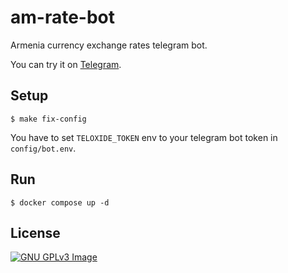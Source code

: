 # am-rate-bot

Armenia currency exchange rates telegram bot.

You can try it on [Telegram](https://t.me/am_rate_bot).

## Setup

```shell
$ make fix-config
```

You have to set `TELOXIDE_TOKEN` env to your telegram bot token in `config/bot.env`.

## Run

```shell
$ docker compose up -d
```

## License

[![GNU GPLv3 Image](https://www.gnu.org/graphics/gplv3-127x51.png)](https://www.gnu.org/licenses/gpl-3.0.en.html)

